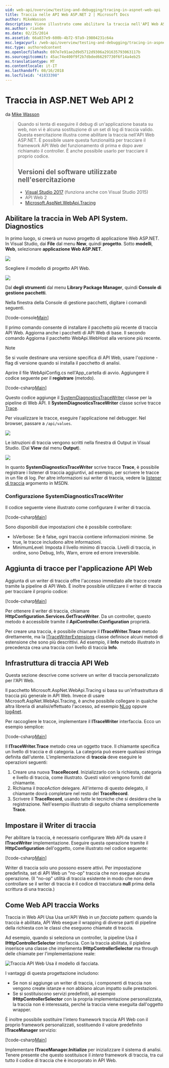 ```yaml
---
uid: web-api/overview/testing-and-debugging/tracing-in-aspnet-web-api
title: Traccia nelle API Web ASP.NET 2 | Microsoft Docs
author: MikeWasson
description: Viene illustrato come abilitare la traccia nell'API Web ASP.NET.
ms.author: riande
ms.date: 02/25/2014
ms.assetid: 66a837e9-600b-4b72-97a9-19804231c64a
msc.legacyurl: /web-api/overview/testing-and-debugging/tracing-in-aspnet-web-api
msc.type: authoredcontent
ms.openlocfilehash: 697e7e91ae2d9d5712d9306a291635793063117b
ms.sourcegitcommit: 45ac74e400f9f2b7dbded66297730f6f14a4eb25
ms.translationtype: MT
ms.contentlocale: it-IT
ms.lasthandoff: 08/16/2018
ms.locfileid: "41833398"
---
```

<a name="tracing-in-aspnet-web-api-2"></a>Traccia in ASP.NET Web API 2
====================
da [Mike Wasson](https://github.com/MikeWasson)

> Quando si tenta di eseguire il debug di un'applicazione basata su web, non vi è alcuna sostituzione di un set di log di traccia valido. Questa esercitazione illustra come abilitare la traccia nell'API Web ASP.NET. È possibile usare questa funzionalità per tracciare il framework API Web del funzionamento di prima e dopo aver richiamato il controller. È anche possibile usarlo per tracciare il proprio codice.
> 
> ## <a name="software-versions-used-in-the-tutorial"></a>Versioni del software utilizzate nell'esercitazione
> 
> 
> - [Visual Studio 2017](https://www.visualstudio.com/downloads/) (funziona anche con Visual Studio 2015)
> - API Web 2
> - [Microsoft.AspNet.WebApi.Tracing](http://www.nuget.org/packages/Microsoft.AspNet.WebApi.Tracing)


## <a name="enable-systemdiagnostics-tracing-in-web-api"></a>Abilitare la traccia in Web API System. Diagnostics

In primo luogo, si creerà un nuovo progetto di applicazione Web ASP.NET. In Visual Studio, dai **File** dal menu **New**, quindi **progetto**. Sotto **modelli**, **Web**, selezionare **applicazione Web ASP.NET**.

[![](tracing-in-aspnet-web-api/_static/image2.png)](tracing-in-aspnet-web-api/_static/image1.png)

Scegliere il modello di progetto API Web.

[![](tracing-in-aspnet-web-api/_static/image4.png)](tracing-in-aspnet-web-api/_static/image3.png)

Dal **degli strumenti** dal menu **Library Package Manager**, quindi **Console di gestione pacchetti**.

Nella finestra della Console di gestione pacchetti, digitare i comandi seguenti.

[!code-console[Main](tracing-in-aspnet-web-api/samples/sample1.cmd)]

Il primo comando consente di installare il pacchetto più recente di traccia API Web. Aggiorna anche i pacchetti di API Web di base. Il secondo comando Aggiorna il pacchetto WebApi.WebHost alla versione più recente.

> [!NOTE]
> Se si vuole destinare una versione specifica di API Web, usare l'opzione - flag di versione quando si installa il pacchetto di analisi.


Aprire il file WebApiConfig.cs nell'App\_cartella di avvio. Aggiungere il codice seguente per il **registrare** (metodo).

[!code-csharp[Main](tracing-in-aspnet-web-api/samples/sample2.cs?highlight=6)]

Questo codice aggiunge il [SystemDiagnosticsTraceWriter](https://msdn.microsoft.com/library/system.web.http.tracing.systemdiagnosticstracewriter.aspx) classe per la pipeline di Web API. Il **SystemDiagnosticsTraceWriter** classe scrive tracce [Trace](https://msdn.microsoft.com/library/system.diagnostics.trace).

Per visualizzare le tracce, eseguire l'applicazione nel debugger. Nel browser, passare a `/api/values`.

![](tracing-in-aspnet-web-api/_static/image5.png)

Le istruzioni di traccia vengono scritti nella finestra di Output in Visual Studio. (Dal **View** dal menu **Output**).

[![](tracing-in-aspnet-web-api/_static/image7.png)](tracing-in-aspnet-web-api/_static/image6.png)

In quanto **SystemDiagnosticsTraceWriter** scrive tracce **Trace**, è possibile registrare i listener di traccia aggiuntivi, ad esempio, per scrivere le tracce in un file di log. Per altre informazioni sui writer di traccia, vedere la [listener di traccia](https://msdn.microsoft.com/library/4y5y10s7.aspx) argomento in MSDN.

### <a name="configuring-systemdiagnosticstracewriter"></a>Configurazione SystemDiagnosticsTraceWriter

Il codice seguente viene illustrato come configurare il writer di traccia.

[!code-csharp[Main](tracing-in-aspnet-web-api/samples/sample3.cs)]

Sono disponibili due impostazioni che è possibile controllare:

- IsVerbose: Se è false, ogni traccia contiene informazioni minime. Se true, le tracce includono altre informazioni.
- MinimumLevel: Imposta il livello minimo di traccia. Livelli di traccia, in ordine, sono Debug, Info, Warn, errore ed errore irreversibile.

## <a name="adding-traces-to-your-web-api-application"></a>Aggiunta di tracce per l'applicazione API Web

Aggiunta di un writer di traccia offre l'accesso immediato alle tracce create tramite la pipeline di API Web. È inoltre possibile utilizzare il writer di traccia per tracciare il proprio codice:

[!code-csharp[Main](tracing-in-aspnet-web-api/samples/sample4.cs)]

Per ottenere il writer di traccia, chiamare **HttpConfiguration.Services.GetTraceWriter**. Da un controller, questo metodo è accessibile tramite il **ApiController.Configuration** proprietà.

Per creare una traccia, è possibile chiamare il **ITraceWriter.Trace** metodo direttamente, ma la [ITraceWriterExtensions](https://msdn.microsoft.com/library/system.web.http.tracing.itracewriterextensions.aspx) classe definisce alcuni metodi di estensione che sono più descrittivi. Ad esempio, il **Info** metodo illustrato in precedenza crea una traccia con livello di traccia **Info**.

## <a name="web-api-tracing-infrastructure"></a>Infrastruttura di traccia API Web

Questa sezione descrive come scrivere un writer di traccia personalizzato per l'API Web.

Il pacchetto Microsoft.AspNet.WebApi.Tracing si basa su un'infrastruttura di traccia più generale in API Web. Invece di usare Microsoft.AspNet.WebApi.Tracing, è anche possibile collegare in qualche altra libreria di analisi/effettuato l'accesso, ad esempio [NLog](http://nlog-project.org/) oppure [log4net](http://logging.apache.org/log4net/).

Per raccogliere le tracce, implementare il **ITraceWriter** interfaccia. Ecco un esempio semplice:

[!code-csharp[Main](tracing-in-aspnet-web-api/samples/sample5.cs)]

Il **ITraceWriter.Trace** metodo crea un oggetto trace. Il chiamante specifica un livello di traccia e di categoria. La categoria può essere qualsiasi stringa definita dall'utente. L'implementazione di **traccia** deve eseguire le operazioni seguenti:

1. Creare una nuova **TraceRecord**. Inizializzarlo con la richiesta, categoria e livello di traccia, come illustrato. Questi valori vengono forniti dal chiamante.
2. Richiama il *traceAction* delegare. All'interno di questo delegato, il chiamante dovrà completare nel resto del **TraceRecord**.
3. Scrivere il **TraceRecord**, usando tutte le tecniche che si desidera che la registrazione. Nell'esempio illustrato di seguito chiama semplicemente **Trace**.

## <a name="setting-the-trace-writer"></a>Impostare il Writer di traccia

Per abilitare la traccia, è necessario configurare Web API da usare il **ITraceWriter** implementazione. Eseguire questa operazione tramite il **HttpConfiguration** dell'oggetto, come illustrato nel codice seguente:

[!code-csharp[Main](tracing-in-aspnet-web-api/samples/sample6.cs)]

Writer di traccia solo uno possono essere attivi. Per impostazione predefinita, set di API Web un &quot;no-op&quot; traccia che non esegue alcuna operazione. (Il &quot;no-op&quot; utilità di traccia esistente in modo che non deve controllare se il writer di traccia è il codice di tracciatura **null** prima della scrittura di una traccia.)

## <a name="how-web-api-tracing-works"></a>Come Web API traccia Works

Traccia in Web API Usa Usa un'API Web in un *facciata* pattern: quando la traccia è abilitata, API Web esegue il wrapping di diverse parti di pipeline della richiesta con le classi che eseguono chiamate di traccia.

Ad esempio, quando si seleziona un controller, la pipeline Usa il **IHttpControllerSelector** interfaccia. Con la traccia abilitata, il pipleline inserisce una classe che implementa **IHttpControllerSelector** ma through delle chiamate per l'implementazione reale:

![Traccia API Web Usa il modello di facciata.](tracing-in-aspnet-web-api/_static/image8.png)

I vantaggi di questa progettazione includono:

- Se non si aggiunge un writer di traccia, i componenti di traccia non vengono create istanze e non abbiano alcun impatto sulle prestazioni.
- Se si sostituiscono servizi predefiniti, ad esempio **IHttpControllerSelector** con la propria implementazione personalizzata, la traccia non è interessata, perché la traccia viene eseguita dall'oggetto wrapper.

È inoltre possibile sostituire l'intero framework traccia API Web con il proprio framework personalizzati, sostituendo il valore predefinito **ITraceManager** servizio:

[!code-csharp[Main](tracing-in-aspnet-web-api/samples/sample7.cs)]

Implementare **ITraceManager.Initialize** per inizializzare il sistema di analisi. Tenere presente che questo sostituisce il *intera* framework di traccia, tra cui tutto il codice di traccia che è incorporato in API Web.
